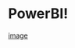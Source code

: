 # PowerBI!
[image](https://github.com/manojlamichhane/PowerBI/assets/17949677/c8a1ebb9-c1ee-4723-80af-710b2bd1f446)
